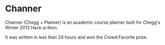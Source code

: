 Channer
=======

Channer (Chegg + Planner) is an academic course planner built for Chegg's Winter 2013 Hack-a-thon.

It was written in less than 24 hours and won the Crowd Favorite prize.
